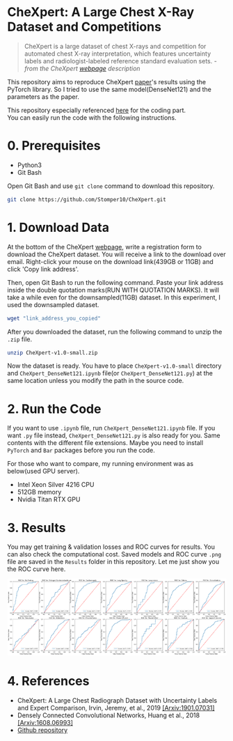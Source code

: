 # CheXpert: A Large Chest X-Ray Dataset and Competitions
> CheXpert is a large dataset of chest X-rays and competition for automated chest X-ray interpretation, which features uncertainty labels and radiologist-labeled reference standard evaluation sets. *- from the CheXpert [webpage](https://stanfordmlgroup.github.io/competitions/chexpert/) description*

This repository aims to reproduce CheXpert [paper](https://arxiv.org/pdf/1901.07031.pdf)'s results using the PyTorch library.
So I tried to use the same model(DenseNet121) and the parameters as the paper.

This repository especially referenced [here](https://github.com/gaetandi/cheXpert) for the coding part.  
You can easily run the code with the following instructions.

# 0. Prerequisites
- Python3
- Git Bash

Open Git Bash and use `git clone` command to download this repository.
```bash
git clone https://github.com/Stomper10/CheXpert.git
```

# 1. Download Data
At the bottom of the CheXpert [webpage](https://stanfordmlgroup.github.io/competitions/chexpert/), write a registration form to download the CheXpert dataset.
You will receive a link to the download over email. Right-click your mouse on the download link(439GB or 11GB) and click 'Copy link address'.

Then, open Git Bash to run the following command. Paste your link address inside the double quotation marks(RUN WITH QUOTATION MARKS). It will take a while even for the downsampled(11GB) dataset. In this experiment, I used the downsampled dataset.
```bash
wget "link_address_you_copied"
```

After you downloaded the dataset, run the following command to unzip the `.zip` file.
```bash
unzip CheXpert-v1.0-small.zip
```

Now the dataset is ready. You have to place `CheXpert-v1.0-small` directory and `CheXpert_DenseNet121.ipynb` file(or `CheXpert_DenseNet121.py`) at the same location unless you modify the path in the source code.

# 2. Run the Code
If you want to use `.ipynb` file, run `CheXpert_DenseNet121.ipynb` file. If you want `.py` file instead, `CheXpert_DenseNet121.py` is also ready for you. Same contents with the different file extensions. Maybe you need to install `PyTorch` and `Bar` packages before you run the code.  

For those who want to compare, my running environment was as below(used GPU server).
* Intel Xeon Silver 4216 CPU
* 512GB memory
* Nvidia Titan RTX GPU

# 3. Results
You may get training & validation losses and ROC curves for results. You can also check the computational cost. Saved models and ROC curve `.png` file are saved in the `Results` folder in this repository. Let me just show you the ROC curve here.


![](https://github.com/Stomper10/CheXpert/blob/master/Results/ROCfor10%25.png)

# 4. References
- CheXpert: A Large Chest Radiograph Dataset with Uncertainty Labels and Expert Comparison, Irvin, Jeremy, et al., 2019 [[Arxiv:1901.07031]](https://arxiv.org/pdf/1901.07031.pdf)
- Densely Connected Convolutional Networks, Huang et al., 2018 [[Arxiv:1608.06993]](https://arxiv.org/pdf/1608.06993.pdf)
- [Github repository](https://github.com/gaetandi/cheXpert)
